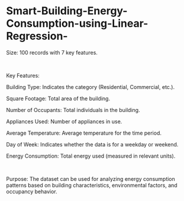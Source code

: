 # Smart-Building-Energy-Consumption-using-Linear-Regression-
Size: 100 records with 7 key features.​

​

Key Features:​

Building Type: Indicates the category (Residential, Commercial, etc.).​

Square Footage: Total area of the building.​

Number of Occupants: Total individuals in the building.​

Appliances Used: Number of appliances in use.​

Average Temperature: Average temperature for the time period.​

Day of Week: Indicates whether the data is for a weekday or weekend.​

Energy Consumption: Total energy used (measured in relevant units).​

​

Purpose: The dataset can be used for analyzing energy consumption patterns based on building characteristics, environmental factors, and occupancy behavior.​

​

​
